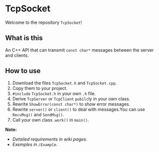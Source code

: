 # TcpSocket
Welcome to the repository `TcpSocket`!
## What is this
An C++ API that can transmit `const char*` messages between the server and clients.
## How to use
1. Download the files `TcpSocket.h` and `TcpSocket.cpp`.
2. Copy them to your project.
3. `#include` `TcpSocket.h` in your own `.h` file.
4. Derive `TcpServer` or `TcpClient` `pubilc`ly in your own class.
5. Rewrite `ShowError(const char*)` to show error messages.
6. Rewrite `server()` or `client()` to deal with messages.You can use `RecvMsg()` and `SendMsg()`.
7. Call your own class .`work()` in `main()`.

**Note:**
+ _Detailed requirements in wiki pages._
+ _Exemples in `/Example`._
